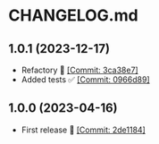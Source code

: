 # CHANGELOG.md

## 1.0.1 (2023-12-17)
  - Refactory 🔨 [[Commit: 3ca38e7]](https://github.com/Nembie/iban-rule/commit/3ca38e7283a275101b52b264d56d8f7d0a2ff5de)
  - Added tests ✅ [[Commit: 0966d89]](https://github.com/Nembie/iban-rule/commit/0966d89e5fbffe2f6ccaee6315b0102c83a7dce0)

## 1.0.0 (2023-04-16)
  - First release :bookmark: [[Commit: 2de1184]](https://github.com/Nembie/iban-rule/commit/0966d89e5fbffe2f6ccaee6315b0102c83a7dce0)
